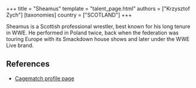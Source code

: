 +++
title = "Sheamus"
template = "talent_page.html"
authors = ["Krzysztof Zych"]
[taxonomies]
country = ["SCOTLAND"]
+++

Sheamus is a Scottish professional wrestler, best known for his long tenure in WWE. He performed in Poland twice, back when the federation was touring Europe with its Smackdown house shows and later under the WWE Live brand.

## References

* [Cagematch profile page](https://www.cagematch.net/?id=2&nr=2641)
